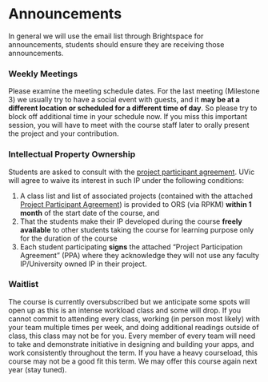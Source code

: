 # Announcements

In general we will use the email list through Brightspace for announcements, students should ensure they are receiving those announcements. 

### Weekly Meetings
Please examine the meeting schedule dates. For the last meeting (Milestone 3) we usually try to have a social event with guests, and it **may be at a different location or scheduled for a different time of day**. So please try to block off additional time in your schedule now.  If you miss this important session, you will have to meet with the course staff later to orally present the project and your contribution.

### Intellectual Property Ownership
Students are asked to consult with the [project participant agreement](resources/Project_Participant_Agreement.pdf). UVic will agree to waive its
interest in such IP under the following conditions:

1. A class list and list of associated projects (contained with the attached [Project Participant Agreement](resources/Project_Participant_Agreement.pdf)) is provided to ORS (via RPKM) **within 1 month** of the start date of the course, and
2. That the students make their IP developed during the course **freely available** to other students taking the course for learning purpose only for the duration of the course
3. Each student participating **signs** the attached “Project Participation Agreement” (PPA) where they acknowledge they will not use any faculty IP/University owned IP in their project.

### Waitlist

The course is currently oversubscribed but we anticipate some spots will open up as this is an intense workload class and some will drop.  If you cannot commit to attending every class, working (in person most likely) with your team multiple times per week, and doing additional readings outside of class, this class may not be for you.  Every member of every team will need to take and demonstrate initiative in designing and building your apps, and work consistently throughout the term.  If you have a heavy courseload, this course may not be a good fit this term.  We may offer this course again next year (stay tuned). 
